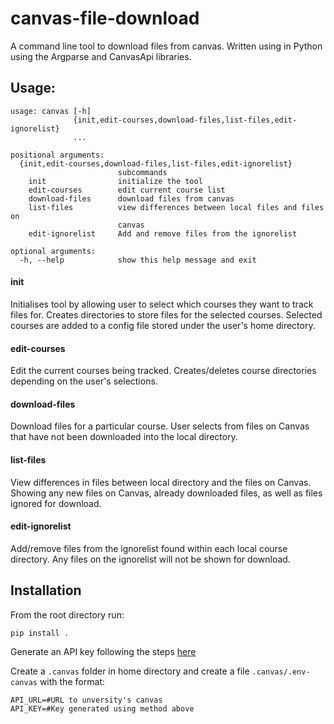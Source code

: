 # canvas-file-download

A command line tool to download files from canvas. Written using in Python using the Argparse and CanvasApi libraries.

## Usage:

```
usage: canvas [-h]
              {init,edit-courses,download-files,list-files,edit-ignorelist}
              ...

positional arguments:
  {init,edit-courses,download-files,list-files,edit-ignorelist}
                        subcommands
    init                initialize the tool
    edit-courses        edit current course list
    download-files      download files from canvas
    list-files          view differences between local files and files on
                        canvas
    edit-ignorelist     Add and remove files from the ignorelist

optional arguments:
  -h, --help            show this help message and exit
  ```
#### init 
Initialises tool by allowing user to select which courses they want to track files for. Creates directories to store files for the selected courses. Selected courses are added to a config file stored under the user's home directory.

#### edit-courses
Edit the current courses being tracked. Creates/deletes course directories depending on the user's selections.

#### download-files
Download files for a particular course. User selects from files on Canvas that have not been downloaded into the local directory.

#### list-files
View differences in files between local directory and the files on Canvas. Showing any new files on Canvas, already downloaded files, as well as files ignored for download.

#### edit-ignorelist
Add/remove files from the ignorelist found within each local course directory. Any files on the ignorelist will not be shown for download.

## Installation
From the root directory run:
```
pip install .
```
Generate an API key following the steps [here](https://community.canvaslms.com/t5/Student-Guide/How-do-I-manage-API-access-tokens-as-a-student/ta-p/273)

Create a `.canvas` folder in home directory and create a file `.canvas/.env-canvas` with the format:

```
API_URL=#URL to unversity's canvas
API_KEY=#Key generated using method above
```
